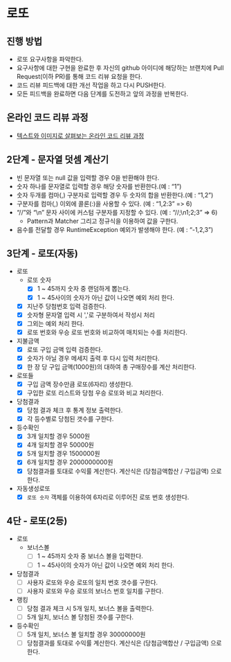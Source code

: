 # 로또
## 진행 방법
* 로또 요구사항을 파악한다.
* 요구사항에 대한 구현을 완료한 후 자신의 github 아이디에 해당하는 브랜치에 Pull Request(이하 PR)를 통해 코드 리뷰 요청을 한다.
* 코드 리뷰 피드백에 대한 개선 작업을 하고 다시 PUSH한다.
* 모든 피드백을 완료하면 다음 단계를 도전하고 앞의 과정을 반복한다.

## 온라인 코드 리뷰 과정
* [텍스트와 이미지로 살펴보는 온라인 코드 리뷰 과정](https://github.com/next-step/nextstep-docs/tree/master/codereview)

## 2단계 - 문자열 덧셈 계산기
 - 빈 문자열 또는 null 값을 입력할 경우 0을 반환해야 한다.
 - 숫자 하나를 문자열로 입력할 경우 해당 숫자를 반환한다.(예 : “1”)
 - 숫자 두개를 컴마(,) 구분자로 입력할 경우 두 숫자의 합을 반환한다.(예 : “1,2”)
 - 구분자를 컴마(,) 이외에 콜론(:)을 사용할 수 있다. (예 : “1,2:3” => 6)
 - “//”와 “\n” 문자 사이에 커스텀 구분자를 지정할 수 있다. (예 : “//;\n1;2;3” => 6)
   - Pattern과 Matcher 그리고 정규식을 이용하여 값을 구한다.
 - 음수를 전달할 경우 RuntimeException 예외가 발생해야 한다. (예 : “-1,2,3”)

## 3단계 - 로또(자동)
- 로또
  - 로또 숫자 
      - [X] 1 ~ 45까지 숫자 중 랜덤하게 뽑는다.
      - [X] 1 ~ 45사이의 숫자가 아닌 값이 나오면 예외 처리 한다.
  - [X] 지난주 당첨번호 입력 검증한다.
  - [X] 숫자형 문자열 입력 시 ','로 구분하여서 작성시 처리
  - [X] 그외는 예외 처리 한다.
  - [X] 로또 번호와 우승 로또 번호와 비교하여 매치되는 수를 처리한다.
- 지불금액
  - [X] 로또 구입 금액 입력 검증한다.
  - [X] 숫자가 아닐 경우 메세지 출력 후 다시 입력 처리한다.
  - [X] 한 장 당 구입 금액(1000원)의 대하여 총 구매장수를 계산 처리한다.
- 로또들
  - [X] 구입 금액 장수만큼 로또(6자리) 생성한다.
  - [X] 구입한 로또 리스트와 당첨 우승 로또와 비교 처리한다.
- 당첨결과
  - [X] 당첨 결과 체크 후 통계 정보 출력한다.
  - [X] 각 등수별로 당첨된 갯수를 구한다.
- 등수확인
  - [X] 3개 일치할 경우 5000원
  - [X] 4개 일치할 경우 50000원
  - [X] 5개 일치할 경우 1500000원
  - [X] 6개 일치할 경우 2000000000원
  - [X] 당첨결과를 토대로 수익률 계산한다. 계산식은 (당첨금액합산 / 구입금액) 으로 한다.
- 자동생성로또
  - [X] `로또 숫자` 객체를 이용하여 6자리로 이루어진 로또 번호 생성한다.

## 4단 - 로또(2등)
- 로또
  - 보너스볼
    - [ ] 1 ~ 45까지 숫자 중 보너스 볼을 입력한다.
    - [ ] 1 ~ 45사이의 숫자가 아닌 값이 나오면 예외 처리 한다.
- 당첨결과
  - [ ] 사용자 로또와 우승 로또의 일치 번호 갯수를 구한다.
  - [ ] 사용자 로또와 우승 로또의 보너스 번호 일치를 구한다.
- 랭킹
    - [ ] 당첨 결과 체크 시 5개 일치, 보너스 볼을 출력한다.
    - [ ] 5개 일치, 보너스 볼 당첨된 갯수를 구한다.
- 등수확인
  - [ ] 5개 일치, 보너스 볼 일치할 경우 30000000원
  - [ ] 당첨결과를 토대로 수익률 계산한다. 계산식은 (당첨금액합산 / 구입금액) 으로 한다.
